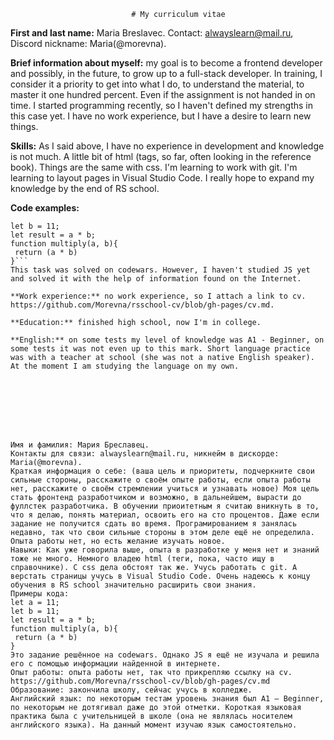                                # My curriculum vitae

**First and last name:** Maria Breslavec.
Contact: alwayslearn@mail.ru, Discord nickname: Maria(@morevna).

**Brief information about myself:** my goal is to become a frontend developer and possibly, in the future, to grow up to a full-stack developer. In training, I consider it a priority to get into what I do, to understand the material, to master it one hundred percent. Even if the assignment is not handed in on time. I started programming recently, so I haven't defined my strengths in this case yet. I have no work experience, but I have a desire to learn new things.

**Skills:** As I said above, I have no experience in development and knowledge is not much. A little bit of html (tags, so far, often looking in the reference book). Things are the same with css. I'm learning to work with git. I'm learning to layout pages in Visual Studio Code. I really hope to expand my knowledge by the end of RS school.

**Code examples:**
```let a = 11;
let b = 11;
let result = a * b;
function multiply(a, b){
 return (a * b)
}```
This task was solved on codewars. However, I haven't studied JS yet and solved it with the help of information found on the Internet.

**Work experience:** no work experience, so I attach a link to cv. https://github.com/Morevna/rsschool-cv/blob/gh-pages/cv.md.

**Education:** finished high school, now I'm in college.

**English:** on some tests my level of knowledge was A1 - Beginner, on some tests it was not even up to this mark. Short language practice was with a teacher at school (she was not a native English speaker). At the moment I am studying the language on my own.








Имя и фамилия: Мария Бреславец.
Контакты для связи: alwayslearn@mail.ru, никнейм в дискорде: Maria(@morevna).
Краткая информация о себе: (ваша цель и приоритеты, подчеркните свои сильные стороны, расскажите о своём опыте работы, если опыта работы нет, расскажите о своём стремлении учиться и узнавать новое) Моя цель стать фронтенд разработчиком и возможно, в дальнейшем, вырасти до фуллстек разработчика. В обучении приоитетным я считаю вникнуть в то, что я делаю, понять материал, освоить его на сто процентов. Даже если задание не получится сдать во время. Програмированием я занялась недавно, так что свои сильные стороны в этом деле ещё не определила. Опыта работы нет, но есть желание изучать новое.
Навыки: Как уже говорила выше, опыта в разработке у меня нет и знаний тоже не много. Немного владею html (теги, пока, часто ищу в справочнике). С css дела обстоят так же. Учусь работать с git. А верстать страницы учусь в Visual Studio Code. Очень надеюсь к концу обучения в RS school значительно расширить свои знания.
Примеры кода:
let a = 11;
let b = 11;
let result = a * b;
function multiply(a, b){
 return (a * b)
}
Это задание решённое на codewars. Однако JS я ещё не изучала и решила его с помощью информации найденной в интернете.
Опыт работы: опыта работы нет, так что прикрепляю ссылку на cv. https://github.com/Morevna/rsschool-cv/blob/gh-pages/cv.md
Образование: закончила школу, сейчас учусь в колледже.
Английский язык: по некоторым тестам уровень знания был А1 — Beginner, по некоторым не дотягивал даже до этой отметки. Короткая языковая практика была с учительницей в школе (она не являлась носителем английского языка). На данный момент изучаю язык самостоятельно.